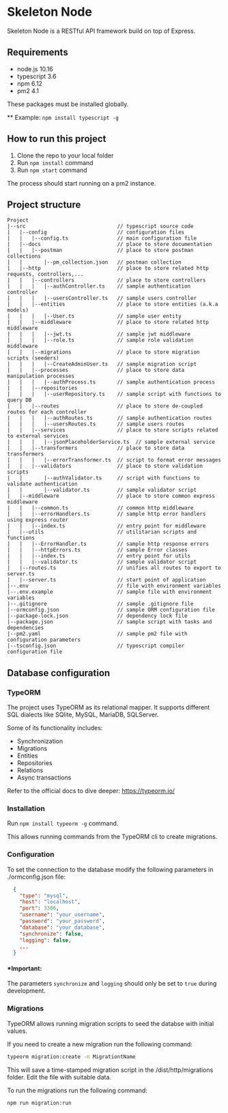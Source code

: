 # Skeleton Node

Skeleton Node is a RESTful API framework build on top of Express.

## Requirements

- node.js 10.16
- typescript 3.6
- npm 6.12
- pm2 4.1

These packages must be installed globally.

\*\* Example: `npm install typescript -g`

## How to run this project

1. Clone the repo to your local folder
1. Run `npm install` command
1. Run `npm start` command

The process should start running on a pm2 instance.

## Project structure

```
Project
|--src                              // typescript source code
|   |--config                       // configuration files
|   |   |--config.ts                // main configuration file
|   |--docs                         // place to store documentation
|   |   |--postman                  // place to store postman collections
|   |       |--pm_collection.json   // postman collection
|   |--http                         // place to store related http requests, controllers,...
|   |   |--controllers              // place to store controllers
|   |   |   |--authController.ts    // sample authentication controller
|   |   |   |--usersController.ts   // sample users controller
|   |   |--entities                 // place to store entities (a.k.a models)
|   |   |   |--User.ts              // sample user entity
|   |   |--middleware               // place to store related http middleware
|   |   |   |--jwt.ts               // sample jwt middleware
|   |   |   |--role.ts              // sample role validation middleware
|   |   |--migrations               // place to store migration scripts (seeders)
|   |   |   |--CreateAdminUser.ts   // sample migration script
|   |   |--processes                // place to store data manipulation processes
|   |   |   |--authProcess.ts       // sample authentication process
|   |   |--repositories
|   |   |   |--userRepository.ts    // sample script with functions to query DB
|   |   |--routes                   // place to store de-coupled routes for each controller
|   |   |   |--authRoutes.ts        // sample authentication routes
|   |   |   |--usersRoutes.ts       // sample users routes
|   |   |--services                 // place to store scripts related to external services
|   |   |   |--jsonPlaceholderService.ts  // sample external service
|   |   |--transformers             // place to store data transformers
|   |   |   |--errorTransformer.ts  // script to format error messages
|   |   |--validators               // place to store validation scripts
|   |       |--authValidator.ts     // script with functions to validate authentication
|   |       |--validator.ts         // sample validator script
|   |--middleware                   // place to store common express middleware
|   |   |--common.ts                // common http middleware
|   |   |--errorHandlers.ts         // sample http error handlers using express router
|   |   |--index.ts                 // entry point for middleware
|   |--utils                        // utilitarian scripts and functions
|   |   |--ErrorHandler.ts          // sample http response errors
|   |   |--httpErrors.ts            // sample Error classes
|   |   |--index.ts                 // entry point for utils
|   |   |--validator.ts             // sample validator script
|   |--routes.ts                    // unifies all routes to export to server.ts
|   |--server.ts                    // start point of application
|--.env                             // file with environment variables
|--.env.example                     // sample file with environment variables
|--.gitignore                       // sample .gitignore file
|--ormconfig.json                   // sample ORM configuration file
|--package-lock.json                // dependency lock file
|--package.json                     // sample script with tasks and dependencies
|--pm2.yaml                         // sample pm2 file with configuration parameters
|--tsconfig.json                    // typescript compiler configuration file
```

## Database configuration

### TypeORM

The project uses TypeORM as its relational mapper. It supports different SQL dialects like SQlite, MySQL, MariaDB, SQLServer.

Some of its functionality includes:

- Synchronization
- Migrations
- Entities
- Repositories
- Relations
- Async transactions

Refer to the official docs to dive deeper: https://typeorm.io/

### Installation

Run `npm install typeorm -g` command.

This allows running commands from the TypeORM cli to create migrations.

### Configuration

To set the connection to the database modify the following parameters in ./ormconfig.json file:

```json
  {
    "type": "mysql",
    "host": "localhost",
    "port": 3306,
    "username": "your_username",
    "password": "your_password",
    "database": "your_database",
    "synchronize": false,
    "logging": false,
    ...
  }
```

#### \*Important:

The parameters `synchronize` and `logging` should only be set to `true` during development.

### Migrations

TypeORM allows running migration scripts to seed the databse with initial values.

If you need to create a new migration run the following command:

```bash
typeorm migration:create -n MigrationtName
```

This will save a time-stamped migration script in the /dist/http/migrations folder. Edit the file with suitable data.

To run the migrations run the following command:

```bash
npm run migration:run
```
